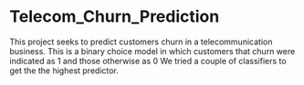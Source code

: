 # Telecom_Churn_Prediction
This project seeks to predict customers churn in a telecommunication business.  This is a binary choice model in which customers that churn were indicated as 1 and those otherwise as 0
We tried a couple of classifiers to get the the highest predictor.
